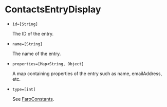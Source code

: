 # ContactsEntryDisplay

* `id=[String]`

	The ID of the entry.

* `name=[String]`

	The name of the entry.

* `properties=[Map<String, Object]`

	A map containing properties of the entry such as name, emailAddress, etc.

* `type=[int]`

	See [FaroConstants](../../../../../osb-faro-web/src/main/java/com/liferay/osb/faro/web/internal/constants/FaroConstants.java).